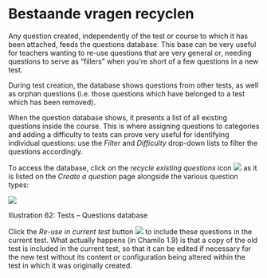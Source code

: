# Bestaande vragen recyclen

Any question created, independently of the test or course to which it has been attached, feeds the questions database. This base can be very useful for teachers wanting to re-use questions that are very general or, needing questions to serve as “fillers” when you're short of a few questions in a new test.

During test creation, the database shows questions from other tests, as well as orphan questions \(i.e. those questions which have belonged to a test which has been removed\).

When the question database shows, it presents a list of all existing questions inside the course. This is where assigning questions to categories and adding a difficulty to tests can prove very useful for identifying individual questions: use the _Filter_ and _Difficulty_ drop-down lists to filter the questions accordingly.

To access the database, click on the _recycle existing questions_ icon ![](../../.gitbook/assets/graphics361%20%281%29.png) as it is listed on the _Create a question_ page alongside the various question types:

![](../../.gitbook/assets/images56%20%285%29.png)

Illustration 62: Tests – Questions database

Click the _Re-use in current test_ button ![](../../.gitbook/assets/graphics155%20%281%29.gif) to include these questions in the current test. What actually happens \(in Chamilo 1.9\) is that a copy of the old test is included in the current test, so that it can be edited if necessary for the new test without its content or configuration being altered within the test in which it was originally created.

